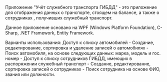 Приложение "Учёт служебного транспорта ГИБДД" - это приложение для отображения данных о транспорте, стоящем на балансе, а также о сотрудниках , получивших служебный транспорт.

Данное приложение основано на WPF (Windows Platform Foundation), C-Sharp, .NET Framework, Entity Framework.

Варианты использования: Доступ к списку автомобилей - Создание, редактирование, сортировка и удаление записей о автомобилях - Поиск автомобиля, на основе следующих данных: марка, модель и гос. номер - Доступ к списку сотрудников ГИБДД, имеющих в распоряжении служебный транспорт -  Создание, редактирование, сортировка записей о сотрудниках - Поиск сотрудника на основе ФИО, звания или должности.

